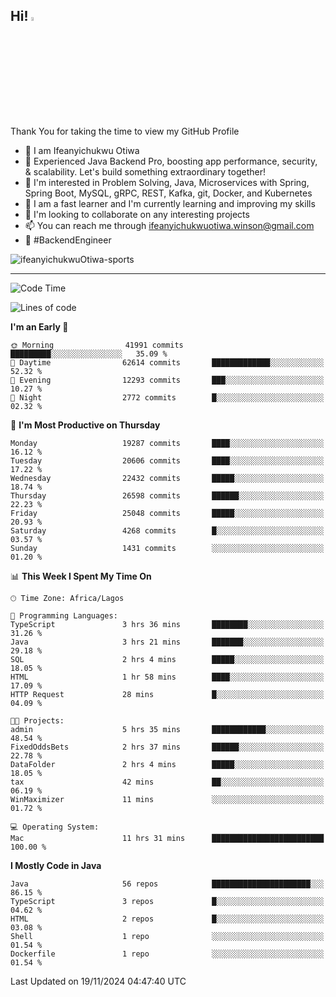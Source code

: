 <!-- BLOG-POST-LIST:START --><!-- BLOG-POST-LIST:END -->

## Hi! <img src="https://media.giphy.com/media/hvRJCLFzcasrR4ia7z/giphy.gif" width="4%"> 

Thank You for taking the time to view my GitHub Profile

- 👋 I am Ifeanyichukwu Otiwa
- 🚀 Experienced Java Backend Pro, boosting app performance, security, & scalability. Let's build something extraordinary together!
- 👀 I'm interested in Problem Solving, Java, Microservices with Spring, Spring Boot, MySQL, gRPC, REST, Kafka, git, Docker, and Kubernetes
- 🌱 I am a fast learner and I'm currently learning and improving my skills
- 💞️ I'm looking to collaborate on any interesting projects
- 📫 You can reach me through ifeanyichukwuotiwa.winson@gmail.com
- 🚀 #BackendEngineer

<p align="left" marginTop="10px"> <img src="https://komarev.com/ghpvc/?username=ifeanyichukwuOtiwa-sports&label=Profile%20views&color=0e75b6&style=for-the-badge" alt="ifeanyichukwuOtiwa-sports" /> </p>

***

<!--START_SECTION:waka-->
![Code Time](http://img.shields.io/badge/Code%20Time-3%2C137%20hrs%2010%20mins-blue)

![Lines of code](https://img.shields.io/badge/From%20Hello%20World%20I%27ve%20Written-30.0%20million%20lines%20of%20code-blue)

**I'm an Early 🐤** 

```text
🌞 Morning                41991 commits       █████████░░░░░░░░░░░░░░░░   35.09 % 
🌆 Daytime                62614 commits       █████████████░░░░░░░░░░░░   52.32 % 
🌃 Evening                12293 commits       ███░░░░░░░░░░░░░░░░░░░░░░   10.27 % 
🌙 Night                  2772 commits        █░░░░░░░░░░░░░░░░░░░░░░░░   02.32 % 
```
📅 **I'm Most Productive on Thursday** 

```text
Monday                   19287 commits       ████░░░░░░░░░░░░░░░░░░░░░   16.12 % 
Tuesday                  20606 commits       ████░░░░░░░░░░░░░░░░░░░░░   17.22 % 
Wednesday                22432 commits       █████░░░░░░░░░░░░░░░░░░░░   18.74 % 
Thursday                 26598 commits       ██████░░░░░░░░░░░░░░░░░░░   22.23 % 
Friday                   25048 commits       █████░░░░░░░░░░░░░░░░░░░░   20.93 % 
Saturday                 4268 commits        █░░░░░░░░░░░░░░░░░░░░░░░░   03.57 % 
Sunday                   1431 commits        ░░░░░░░░░░░░░░░░░░░░░░░░░   01.20 % 
```


📊 **This Week I Spent My Time On** 

```text
🕑︎ Time Zone: Africa/Lagos

💬 Programming Languages: 
TypeScript               3 hrs 36 mins       ████████░░░░░░░░░░░░░░░░░   31.26 % 
Java                     3 hrs 21 mins       ███████░░░░░░░░░░░░░░░░░░   29.18 % 
SQL                      2 hrs 4 mins        █████░░░░░░░░░░░░░░░░░░░░   18.05 % 
HTML                     1 hr 58 mins        ████░░░░░░░░░░░░░░░░░░░░░   17.09 % 
HTTP Request             28 mins             █░░░░░░░░░░░░░░░░░░░░░░░░   04.09 % 

🐱‍💻 Projects: 
admin                    5 hrs 35 mins       ████████████░░░░░░░░░░░░░   48.54 % 
FixedOddsBets            2 hrs 37 mins       ██████░░░░░░░░░░░░░░░░░░░   22.78 % 
DataFolder               2 hrs 4 mins        █████░░░░░░░░░░░░░░░░░░░░   18.05 % 
tax                      42 mins             ██░░░░░░░░░░░░░░░░░░░░░░░   06.19 % 
WinMaximizer             11 mins             ░░░░░░░░░░░░░░░░░░░░░░░░░   01.72 % 

💻 Operating System: 
Mac                      11 hrs 31 mins      █████████████████████████   100.00 % 
```

**I Mostly Code in Java** 

```text
Java                     56 repos            ██████████████████████░░░   86.15 % 
TypeScript               3 repos             █░░░░░░░░░░░░░░░░░░░░░░░░   04.62 % 
HTML                     2 repos             █░░░░░░░░░░░░░░░░░░░░░░░░   03.08 % 
Shell                    1 repo              ░░░░░░░░░░░░░░░░░░░░░░░░░   01.54 % 
Dockerfile               1 repo              ░░░░░░░░░░░░░░░░░░░░░░░░░   01.54 % 
```




 Last Updated on 19/11/2024 04:47:40 UTC
<!--END_SECTION:waka-->

<!--
<p align="center">
![trophy](https://github-profile-trophy.vercel.app/?username=ifeanyichukwuOtiwa-sports&theme=onedark) (https://github.com/ryo-ma/github-profile-trophy)
</p>
-->

<!---
ifeanyi-otiwa/ifeanyi-otiwa is a ✨ special ✨ repository because its `README.md` (this file) appears on your GitHub profile.
You can click the Preview link to take a look at your changes.
--->
